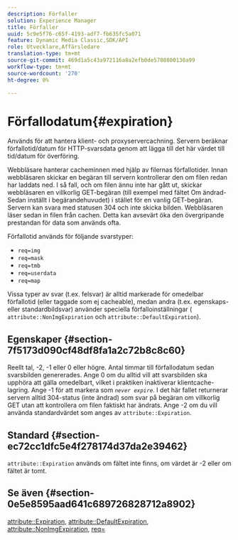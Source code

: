 ```yaml
---
description: Förfaller
solution: Experience Manager
title: Förfaller
uuid: 5c9e5f76-c65f-4193-adf7-fb635fc5a071
feature: Dynamic Media Classic,SDK/API
role: Utvecklare,Affärsledare
translation-type: tm+mt
source-git-commit: 469d1a5c43a972116a8a2efb0de5708800130a99
workflow-type: tm+mt
source-wordcount: '270'
ht-degree: 0%

---
```



# Förfallodatum{#expiration}

Används för att hantera klient- och proxyservercachning. Servern beräknar förfallotid/datum för HTTP-svarsdata genom att lägga till det här värdet till tid/datum för överföring.

Webbläsare hanterar cacheminnen med hjälp av filernas förfallotider. Innan webbläsaren skickar en begäran till servern kontrollerar den om filen redan har laddats ned. I så fall, och om filen ännu inte har gått ut, skickar webbläsaren en villkorlig GET-begäran (till exempel med fältet Om ändrad-Sedan inställt i begärandehuvudet) i stället för en vanlig GET-begäran. Servern kan svara med statusen 304 och inte skicka bilden. Webbläsaren läser sedan in filen från cachen. Detta kan avsevärt öka den övergripande prestandan för data som används ofta.

Förfallotid används för följande svarstyper:

* `req=img`
* `req=mask`
* `req=tmb`
* `req=userdata`
* `req=map`

Vissa typer av svar (t.ex. felsvar) är alltid markerade för omedelbar förfallotid (eller taggade som ej cacheable), medan andra (t.ex. egenskaps- eller standardbildsvar) använder speciella förfalloinställningar ( `attribute::NonImgExpiration` och `attribute::DefaultExpiration`).

## Egenskaper {#section-7f5173d090cf48df8fa1a2c72b8c8c60}

Reellt tal, -2, -1 eller 0 eller högre. Antal timmar till förfallodatum sedan svarsbilden genererades. Ange 0 om du alltid vill att svarsbilden ska upphöra att gälla omedelbart, vilket i praktiken inaktiverar klientcache-lagring. Ange -1 för att markera som *`never expire`*. I det här fallet returnerar servern alltid 304-status (inte ändrad) som svar på begäran om villkorlig GET utan att kontrollera om filen faktiskt har ändrats. Ange -2 om du vill använda standardvärdet som anges av `attribute::Expiration`.

## Standard {#section-ec72cc1dfc5e4f278174d37da2e39462}

`attribute::Expiration` används om fältet inte finns, om värdet är -2 eller om fältet är tomt.

## Se även {#section-0e5e8595aad641c689726828712a8902}

[attribute::Expiration](../../../../../../is-api/image-catalog/image-serving-api-ref/c-image-catalog-reference/c-attributes-reference/r-expiration.md#reference-a0bf4686425d4e00b8014c4950fb62b7),  [attribute::DefaultExpiration](../../../../../../is-api/image-catalog/image-serving-api-ref/c-image-catalog-reference/c-attributes-reference/r-defaultexpiration.md#reference-0526166fab654fceb243b75d1ea4f0cf),  [attribute::NonImgExpiration](../../../../../../is-api/image-catalog/image-serving-api-ref/c-image-catalog-reference/c-attributes-reference/r-nonimgexpiration.md#reference-a8066cd0d24b4ea98100ade4821f1f9d),  [req=](../../../../../../is-api/http-ref/image-serving-api-ref/c-http-protocol-reference/c-command-reference/r-req/r-req.md#reference-907cdb4a97034db7ad94695f25552e76)
